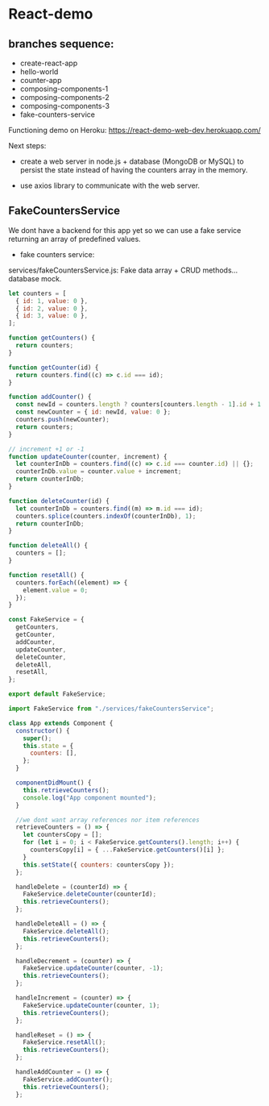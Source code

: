 # React-demo

## branches sequence:

- create-react-app
- hello-world
- counter-app
- composing-components-1
- composing-components-2
- composing-components-3
- fake-counters-service

Functioning demo on Heroku:
https://react-demo-web-dev.herokuapp.com/

Next steps: 

- create a web server in node.js + database (MongoDB or MySQL) to persist the state instead of having the counters array in the memory.

- use axios library to communicate with the web server.

## FakeCountersService

We dont have a backend for this app yet so we can use a fake service returning an array of predefined values.

- fake counters service:

services/fakeCountersService.js: Fake data array + CRUD methods... database mock.
```javascript
let counters = [
  { id: 1, value: 0 },
  { id: 2, value: 0 },
  { id: 3, value: 0 },
];

function getCounters() {
  return counters;
}

function getCounter(id) {
  return counters.find((c) => c.id === id);
}

function addCounter() {
  const newId = counters.length ? counters[counters.length - 1].id + 1 : 1;
  const newCounter = { id: newId, value: 0 };
  counters.push(newCounter);
  return counters;
}

// increment +1 or -1
function updateCounter(counter, increment) {
  let counterInDb = counters.find((c) => c.id === counter.id) || {};
  counterInDb.value = counter.value + increment;
  return counterInDb;
}

function deleteCounter(id) {
  let counterInDb = counters.find((m) => m.id === id);
  counters.splice(counters.indexOf(counterInDb), 1);
  return counterInDb;
}

function deleteAll() {
  counters = [];
}

function resetAll() {
  counters.forEach((element) => {
    element.value = 0;
  });
}

const FakeService = {
  getCounters,
  getCounter,
  addCounter,
  updateCounter,
  deleteCounter,
  deleteAll,
  resetAll,
};

export default FakeService;
```

```javascript
import FakeService from "./services/fakeCountersService";

class App extends Component {
  constructor() {
    super();
    this.state = {
      counters: [],
    };
  }

  componentDidMount() {
    this.retrieveCounters();
    console.log("App component mounted");
  }

  //we dont want array references nor item references
  retrieveCounters = () => {
    let countersCopy = [];
    for (let i = 0; i < FakeService.getCounters().length; i++) {
      countersCopy[i] = { ...FakeService.getCounters()[i] };
    }
    this.setState({ counters: countersCopy });
  };

  handleDelete = (counterId) => {
    FakeService.deleteCounter(counterId);
    this.retrieveCounters();
  };

  handleDeleteAll = () => {
    FakeService.deleteAll();
    this.retrieveCounters();
  };

  handleDecrement = (counter) => {
    FakeService.updateCounter(counter, -1);
    this.retrieveCounters();
  };

  handleIncrement = (counter) => {
    FakeService.updateCounter(counter, 1);
    this.retrieveCounters();
  };

  handleReset = () => {
    FakeService.resetAll();
    this.retrieveCounters();
  };

  handleAddCounter = () => {
    FakeService.addCounter();
    this.retrieveCounters();
  };
```

```javascript

```

```javascript

```

```javascript

```

```javascript

```

```javascript

```

```javascript

```

```javascript

```

```javascript

```